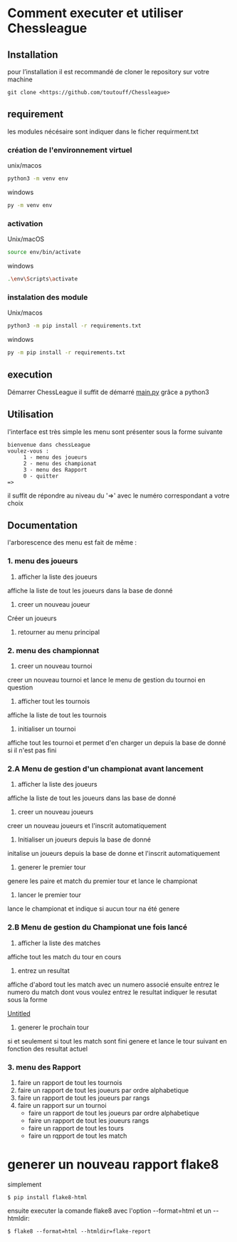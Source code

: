 # Comment executer et utiliser Chessleague

## Installation

pour l’installation il est recommandé de cloner le repository sur votre machine

```
git clone <https://github.com/toutouff/Chessleague>

```

## requirement

les modules nécésaire sont indiquer dans le ficher requirment.txt 

### création de l'environnement virtuel

unix/macos

```bash
python3 -m venv env
```

windows

```bash
py -m venv env
```

### activation

Unix/macOS

```bash
source env/bin/activate
```

windows 

```bash
.\env\Scripts\activate
```

### instalation des module

Unix/macos 

```bash
python3 -m pip install -r requirements.txt
```

windows

```bash
py -m pip install -r requirements.txt
```

## execution

Démarrer ChessLeague il suffit de démarré [main.py](https://github.com/toutouff/Chessleague/blob/main/main.py) grâce a python3

## Utilisation

l'interface est très  simple les menu sont présenter  sous la forme suivante

```
bienvenue dans chessLeague
voulez-vous :
	 1 - menu des joueurs
	 2 - menu des championat
	 3 - menu des Rapport
	 0 - quitter
=>

```

il suffit de répondre au niveau du '=>' avec le numéro correspondant a votre choix

## Documentation

l'arborescence des menu est fait de même :

### 1. menu des joueurs

1. afficher la liste des joueurs

affiche la liste de tout les joueurs dans la base de donné

1. creer un nouveau joueur

Créer un joueurs

1. retourner au menu principal

### 2. menu des championnat

1. creer un nouveau tournoi

creer un nouveau tournoi et lance le menu de gestion du tournoi en question

1. afficher tout les tournois

affiche la liste de tout les tournois

1. initialiser un tournoi

affiche tout les tournoi et permet d'en charger un depuis la base de donné si il n'est pas fini

### 2.A Menu de gestion d'un championat avant lancement

1. afficher la liste des joueurs

affiche la liste de tout les joueurs dans las base de donné

1. creer un nouveau joueurs

creer un nouveau joueurs et l'inscrit automatiquement

1. Initialiser un joueurs depuis la base de donné

initalise un joueurs depuis la base de donne et l'inscrit automatiquement

1. generer le premier tour

genere les paire et match du premier tour et lance le championat

1. lancer le premier tour

lance le championat et indique si aucun tour na été genere

### 2.B Menu de gestion du Championat une fois lancé

1. afficher la liste des matches

affiche tout les match du tour en cours

1. entrez un resultat

affiche d'abord tout les match avec un numero associé
ensuite entrez le numero du match dont vous voulez entrez le resultat
indiquer le resutat sous la forme

[Untitled](https://www.notion.so/0d1127ee075f4cd9ae6812a0eaba5147)

1. generer le prochain tour

si et seulement si tout les match sont fini genere et lance le tour suivant en fonction des resultat actuel

### 3. menu des Rapport

1. faire un rapport de tout les tournois
2. faire un rapport de tout les joueurs par ordre alphabetique
3. faire un rapport de tout les joueurs par rangs
4. faire un rapport sur un tournoi
    - faire un rapport de tout les joueurs par ordre alphabetique
    - faire un rapport de tout les joueurs rangs
    - faire un rapport de tout les tours
    - faire un rqpport de tout les match

# generer un nouveau rapport flake8

simplement

`$ pip install flake8-html`

ensuite executer la comande flake8 avec l'option --format=html et un --htmldir:

`$ flake8 --format=html --htmldir=flake-report`












